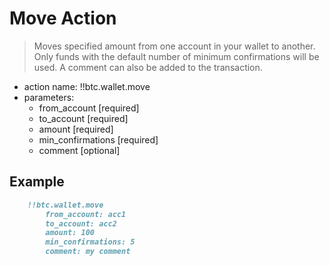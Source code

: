 # Move Action

> Moves specified amount from one account in your wallet to another. Only funds with the default number of minimum confirmations will be used. A comment can also be added to the transaction.

- action name: !!btc.wallet.move
- parameters:
  - from_account [required]
  - to_account [required]
  - amount [required]
  - min_confirmations [required]
  - comment [optional]

## Example

```md
    !!btc.wallet.move
        from_account: acc1
        to_account: acc2
        amount: 100
        min_confirmations: 5
        comment: my comment
```
